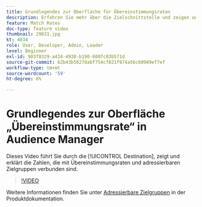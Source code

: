 ```yaml
---
title: Grundlegendes zur Oberfläche für Übereinstimmungsraten
description: Erfahren Sie mehr über die Zielschnittstelle und zeigen und erklären Sie die Zahlen, die mit Übereinstimmungsraten und adressierbaren Zielgruppen verbunden sind.
feature: Match Rates
doc-type: feature video
thumbnail: 29831.jpg
kt: 4034
role: User, Developer, Admin, Leader
level: Beginner
exl-id: 903f8329-a434-4938-b190-600fc03b571d
source-git-commit: 62b43b5627dabf754cf821f974a56c60989ef7ef
workflow-type: tm+mt
source-wordcount: '59'
ht-degree: 0%

---
```


# Grundlegendes zur Oberfläche „Übereinstimmungsrate“ in Audience Manager

Dieses Video führt Sie durch die [!UICONTROL Destination], zeigt und erklärt die Zahlen, die mit Übereinstimmungsraten und adressierbaren Zielgruppen verbunden sind.

>[!VIDEO](https://video.tv.adobe.com/v/343544/?quality=12&captions=ger)

Weitere Informationen finden Sie unter [Adressierbare Zielgruppen](https://experienceleague.adobe.com/docs/audience-manager/user-guide/features/addressable-audiences.html?lang=de) in der Produktdokumentation.
